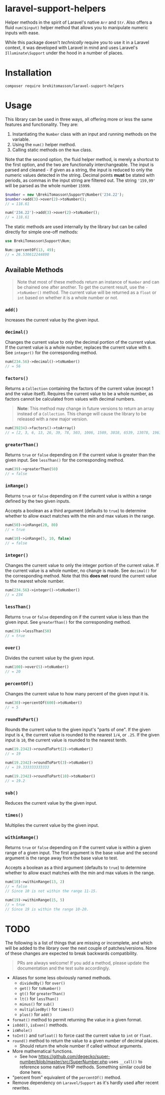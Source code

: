 # laravel-support-helpers

Helper methods in the spirit of Laravel's native `Arr` and `Str`. Also offers a fluid `num($input)` helper method that
allows you to manipulate numeric inputs with ease.

While this package doesn't _technically_ require you to use it in a Laravel context, it was developed with Laravel in
mind and uses Laravel's `Illuminate\Support` under the hood in a number of places.

# Installation

```shell
composer require brekitomasson/laravel-support-helpers
```

# Usage

This library can be used in three ways, all offering more or less the same features and functionality. They are:

1. Instantiating the `Number` class with an input and running methods on the variable.
2. Using the `num()` helper method.
3. Calling static methods on the `Num` class.

Note that the second option, the fluid helper method, is merely a shortcut to the first option, and the two are 
functionally interchangeable. The input is parsed and cleaned - if given as a string, the input is reduced to only 
the numeric values detected in the string. Decimal points **must** be stated with periods, as commas in the input 
string are filtered out. The string `'159,99'` will be parsed as the whole number `15999`.

```php
$number = new \BrekiTomasson\Support\Number('234.22');
$number->add(3)->over(2)->toNumber();
// = 118.61

num('234.22')->add(3)->over(2)->toNumber();
// = 118.61
```

The static methods are used internally by the library but can be called directly for simple one-off methods:

```php
use BrekiTomasson\Support\Num;

Num::percentOf(13, 49);
// = 26.530612244898
```

## Available Methods

> Note that most of these methods return an instance of `Number` and can be chained one after another. To get the 
> current result, use the `->toNumber()` method. The current value will be returned as a `float` or `int` based on 
> whether it is a whole number or not.

### `add()`

Increases the current value by the given input.

### `decimal()`

Changes the current value to only the decimal portion of the current value. If the current value is a whole number, 
replaces the current value with `0`. See `integer()` for the corresponding method. 

```php
num(234.56)->decimal()->toNumber()
// = 56
```

### `factors()`

Returns a `Collection` containing the factors of the current value (except 1 and the value itself). Requires the 
current value to be a whole number, as factors cannot be calculated from values with decimal numbers.

> **Note**: This method may change in future versions to return an array instead of a `Collection`. This change will 
> cause the library to be released with a new major version.

```php
num(39234)->factors()->toArray()
// = [2, 3, 6, 13, 26, 39, 78, 503, 1006, 1509, 3018, 6539, 13078, 19617]
```

### `greaterThan()`

Returns `true` or `false` depending on if the current value is greater than the given input. See `lessThan()` for 
the corresponding method.

```php
num(39)->greaterThan(50)
// = false
```

### `inRange()`

Returns `true` or `false` depending on if the current value is within a range defined by the two given inputs.

Accepts a boolean as a third argument (defaults to `true`) to determine whether to allow exact matches with the min 
and max values in the range.

```php
num(50)->inRange(20, 80)
// = true

num(10)->inRange(5, 10, false)
// = false
```

### `integer()`

Changes the current value to only the integer portion of the current value. If the current value is a whole number,
no change is made. See `decimal()` for the corresponding method. Note that this **does not** round the current value 
to the nearest whole number.

```php
num(234.56)->integer()->toNumber()
// = 234
```

### `lessThan()`

Returns `true` or `false` depending on if the current value is less than the given input. See `greaterThan()` for the 
corresponding method.

```php
num(39)->lessThan(50)
// = true
```

### `over()`

Divides the current value by the given input.

```php
num(100)->over(5)->toNumber()
// = 20
```

### `percentOf()`

Changes the current value to how many percent of the given input it is.

```php
num(30)->percentOf(600)->toNumber()
// = 5
```

### `roundToPart()`

Rounds the current value to the given input's "parts of one". If the given input is `4`, the current value is 
rounded to the nearest `1/4`, or `.25`. If the given input is `10`, the current value is rounded to the nearest tenth.

```php
num(19.2342)->roundToPart(2)->toNumber()
// = 19

num(19.2342)->roundToPart(3)->toNumber()
// = 19.333333333333

num(19.2342)->roundToPart(10)->toNumber()
// = 19.2
```

### `sub()`

Reduces the current value by the given input.

### `times()`

Multiplies the current value by the given input.

### `withinRange()`

Returns `true` or `false` depending on if the current value is within a given range of a given input. The first 
argument is the base value and the second argument is the range away from the base value to test.

Accepts a boolean as a third argument (defaults to `true`) to determine whether to allow exact matches with the min
and max values in the range.

```php
num(10)->withinRange(13, 2)
// = false
// Since 10 is not within the range 11-15. 

num(19)->withinRange(15, 5)
// = true
// Since 19 is within the range 10-20.
```

# TODO

The following is a list of things that are missing or incomplete, and which will be added to the library over the 
next couple of patches/versions. None of these changes are expected to break backwards compatibility.

> PRs are always welcome! If you add a method, please update the documentation and the test suite accordingly.

- Aliases for some less obviously named methods.
  - `dividedBy()` for `over()`
  - `get()` for `toNumber()`
  - `gt()` for `greaterThan()`
  - `lt()` for `lessThan()`
  - `minus()` for `sub()`
  - `multipliedBy()` for `times()`
  - `plus()` for `add()`
- `format()` method to permit returning the value in a given format.
- `isOdd()`, `isEven()` methods.
- `isWhole()`
- `toInt()` and `toFloat()` to force cast the current value to `int` or `float`.
- `round()` method to return the value to a given number of decimal places.
  - Should return the whole number if called without arguments.
- More mathematical functions.
  - See how https://github.com/degecko/super-number/blob/master/src/SuperNumber.php uses `__call()` to reference 
    some native PHP methods. Something similar could be done here.
- "percent from" equivalent of the `percentOf()` method.
- Remove dependency on `Laravel/Support` as it's hardly used after recent rewrites.